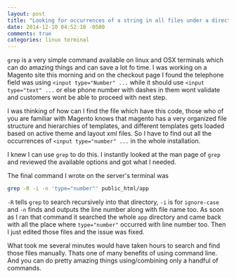 ```yaml
---
layout: post
title: "Looking for occurrences of a string in all files under a directory using grep"
date: 2014-12-10 04:52:18 -0500
comments: true
categories: linux terminal
---
```


 ```grep``` is a very simple command available on linux and OSX terminals which can do amazing things and can save a lot fo time. I was working on a Magento site this morning and on the checkout page I found the telephone field was using ```<input type="Number" ...``` while it should use ```<input type="text" ...``` or else phone number with dashes in them wont validate and customers wont be able to proceed with next step.

I was thinking of how can I find the file which have this code, those who of you are familiar with Magento knows that magento has a very organized file structure and hierarchies of templates, and different templates gets loaded based on active theme and layout xml files. So I have to find out all the occurrences of ```<input type="number" ...``` in the whole installation.

I knew I can use ```grep``` to do this. I instantly looked at the man page of ```grep``` and reviewed the available options and got what I needed.

The final command I wrote on the server's terminal was

``` bash Grep
grep -R -i -n 'type="number"' public_html/app
```

 ```-R``` tells ```grep``` to search recursively into that directory, ```-i``` is for ```ignore-case``` and ```-n``` finds and outputs the line number along with file name too. As soon as I ran that command it searched the whole ```app``` directory and came back with all the place where ```type="number"``` occurred with line number too. Then I just edited those files and the issue was fixed.

 What took me several minutes would have taken hours to search and find those files manually. Thats one of many benefits of using command line. And you can do pretty amazing things using/combining only a handful of commands.